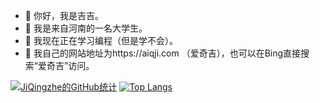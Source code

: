 - 👋 你好，我是吉吉。
- 👀 我是来自河南的一名大学生。
- 🌱 我现在正在学习编程（但是学不会）。
- 💞️ 我自己的网站地址为https://aiqji.com （爱奇吉），也可以在Bing直接搜索“爱奇吉”访问。

[![JiQingzhe的GitHub统计](https://github-readme-stats.vercel.app/api?username=JiQingzhe2004&show_icons=true&locale=cn)](https://github.com/JiQingzhe2004)
[![Top Langs](https://github-readme-stats.vercel.app/api/top-langs/?username=JiQingzhe2004&theme=radical)](https://github.com/JiQingzhe2004)
<!---
JiQingzhe2004/JiQingzhe2004 is a ✨ special ✨ repository because its `README.md` (this file) appears on your GitHub profile.
You can click the Preview link to take a look at your changes.
--->
